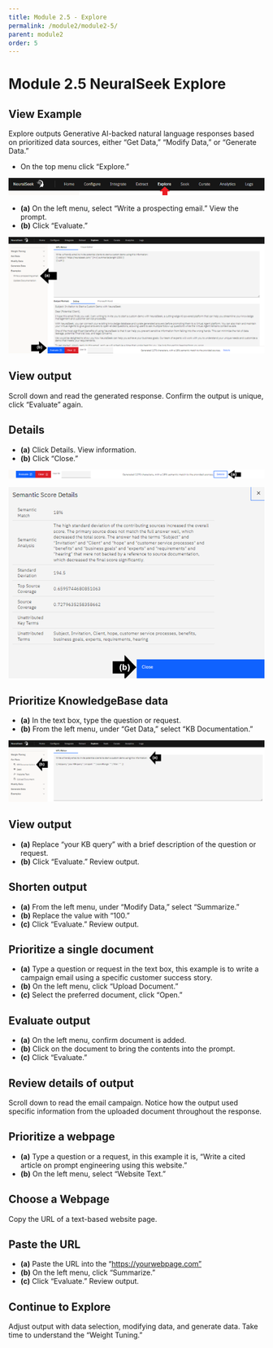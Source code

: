 ```yaml
---
title: Module 2.5 - Explore
permalink: /module2/module2-5/
parent: module2
order: 5
---
```


# Module 2.5 NeuralSeek Explore

## View Example

Explore outputs Generative AI-backed natural language responses based on prioritized data sources, either “Get Data,” “Modify Data,” or “Generate Data.” 

- On the top menu click “Explore.” 

![image2.5.1](images/image2.5.1.png)

- **(a)** On the left menu, select “Write a prospecting email.” View the prompt. 
- **(b)** Click “Evaluate.” 

![image2.5.2](images/image2.5.2.png)

## View output

Scroll down and read the generated response. Confirm the output is unique, click “Evaluate” again.

## Details

- **(a)** Click Details. View information. 
- **(b)** Click “Close.”

![image2.5.3](images/image2.5.3.png)

![image2.5.4](images/image2.5.4.png)

## Prioritize KnowledgeBase data

- **(a)** In the text box, type the question or request. 
- **(b)** From the left menu, under “Get Data,” select “KB Documentation.”

![image2.5.5](images/image2.5.5.png)

## View output

- **(a)** Replace “your KB query” with a brief description of the question or request. 
- **(b)** Click “Evaluate.” Review output.

## Shorten output

- **(a)** From the left menu, under “Modify Data,” select “Summarize.” 
- **(b)** Replace the value with “100.” 
- **(c)** Click “Evaluate.” Review output.

## Prioritize a single document

- **(a)** Type a question or request in the text box, this example is to write a campaign email using a specific customer success story. 
- **(b)** On the left menu, click “Upload Document.” 
- **(c)** Select the preferred document, click “Open.”

## Evaluate output

- **(a)** On the left menu, confirm document is added. 
- **(b)** Click on the document to bring the contents into the prompt. 
- **(c)** Click “Evaluate.”

## Review details of output

Scroll down to read the email campaign. Notice how the output used specific information from the uploaded document throughout the response.

## Prioritize a webpage

- **(a)** Type a question or a request, in this example it is, “Write a cited article on prompt engineering using this website.” 
- **(b)** On the left menu, select “Website Text.”

## Choose a Webpage 

Copy the URL of a text-based website page.

## Paste the URL

- **(a)** Paste the URL into the “https://yourwebpage.com” 
- **(b)** On the left menu, click “Summarize.” 
- **(c)** Click “Evaluate.” Review output.

## Continue to Explore 

Adjust output with data selection, modifying data, and generate data. Take time to understand the “Weight Tuning.”